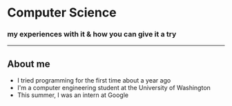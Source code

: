 # Computer Science
### my experiences with it & how you can give it a try

---
## About me
  * I tried programming for the first time about a year ago
  * I'm a computer engineering student at the University of Washington
  * This summer, I was an intern at Google
